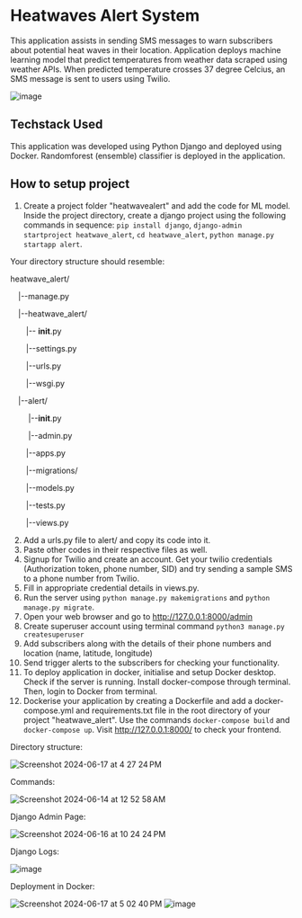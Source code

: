 # Heatwaves Alert System
This application assists in sending SMS messages to warn subscribers about potential heat waves in their location. Application deploys machine learning model that predict temperatures from weather data scraped using weather APIs. When predicted temperature crosses 37 degree Celcius, an SMS message is sent to users using Twilio.

![image](https://github.com/SwethaatGH/heatwavealertsystem/assets/98175379/5ecab6cd-87ac-4704-9179-28a8d422c528)

## Techstack Used
This application was developed using Python Django and deployed using Docker. Randomforest (ensemble) classifier is deployed in the application.

## How to setup project

1. Create a project folder "heatwavealert" and add the code for ML model. Inside the project directory, create a django project using the following commands in sequence: ```pip install django```, ```django-admin startproject heatwave_alert```, ```cd heatwave_alert```, ```python manage.py startapp alert```.
   
Your directory structure should resemble:

heatwave_alert/

&emsp;|--manage.py

&emsp;|--heatwave_alert/

&emsp;&emsp;|-- __init__.py
       
&emsp;&emsp;|--settings.py
        
&emsp;&emsp;|--urls.py
        
&emsp;&emsp;|--wsgi.py
        
&emsp;|--alert/
  
&emsp;&emsp; |--__init__.py
       
&emsp;&emsp; |--admin.py
       
&emsp;&emsp;|--apps.py
        
&emsp;&emsp;|--migrations/
        
&emsp;&emsp;|--models.py
        
&emsp;&emsp;|--tests.py
        
&emsp;&emsp;|--views.py

2. Add a urls.py file to alert/ and copy its code into it.
3. Paste other codes in their respective files as well.
4. Signup for Twilio and create an account. Get your twilio credentials (Authorization token, phone number, SID) and try sending a sample SMS to a phone number from Twilio.
5. Fill in appropriate credential details in views.py.
6. Run the server using ```python manage.py makemigrations``` and ```python manage.py migrate```.
7. Open your web browser and go to http://127.0.0.1:8000/admin
8. Create superuser account using terminal command ```python3 manage.py createsuperuser```
9. Add subscribers along with the details of their phone numbers and location (name, latitude, longitude)
11. Send trigger alerts to the subscribers for checking your functionality.
12. To deploy application in docker, initialise and setup Docker desktop. Check if the server is running. Install docker-compose through terminal. Then, login to Docker from terminal.
13. Dockerise your application by creating a Dockerfile and add a docker-compose.yml and requirements.txt file in the root directory of your project "heatwave_alert". Use the commands ```docker-compose build``` and  ```docker-compose up```. Visit http://127.0.0.1:8000/ to check your frontend.

Directory structure:

![Screenshot 2024-06-17 at 4 27 24 PM](https://github.com/SwethaatGH/heatwavealertsystem/assets/98175379/9b13003a-b828-43a2-bb71-269425f185db)

Commands:

![Screenshot 2024-06-14 at 12 52 58 AM](https://github.com/SwethaatGH/heatwavealertsystem/assets/98175379/e1ecd9fa-f16e-4e66-8929-a15791d833af)

Django Admin Page:

![Screenshot 2024-06-16 at 10 24 24 PM](https://github.com/SwethaatGH/heatwavealertsystem/assets/98175379/1e9f001f-e489-4f40-a68e-4c20392742b0)

Django Logs:

![image](https://github.com/SwethaatGH/heatwavealertsystem/assets/98175379/4c8bb5b5-0e69-48b7-9659-3208c8299e8a)


Deployment in Docker:

![Screenshot 2024-06-17 at 5 02 40 PM](https://github.com/SwethaatGH/heatwavealertsystem/assets/98175379/19bace35-a545-45df-9429-e66d6dcb4fdd)
![image](https://github.com/SwethaatGH/heatwavealertsystem/assets/98175379/21e6f05c-84b3-4a9d-96b3-9f555e27340a)


